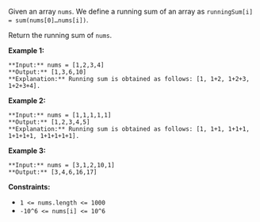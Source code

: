 Given an array `nums`. We define a running sum of an array as `runningSum[i] = sum(nums[0]…nums[i])`.

Return the running sum of `nums`.

**Example 1:**


```
**Input:** nums = [1,2,3,4]
**Output:** [1,3,6,10]
**Explanation:** Running sum is obtained as follows: [1, 1+2, 1+2+3, 1+2+3+4].
```

**Example 2:**


```
**Input:** nums = [1,1,1,1,1]
**Output:** [1,2,3,4,5]
**Explanation:** Running sum is obtained as follows: [1, 1+1, 1+1+1, 1+1+1+1, 1+1+1+1+1].
```

**Example 3:**


```
**Input:** nums = [3,1,2,10,1]
**Output:** [3,4,6,16,17]

```

**Constraints:**

* `1 <= nums.length <= 1000`
* `-10^6 <= nums[i] <= 10^6`
